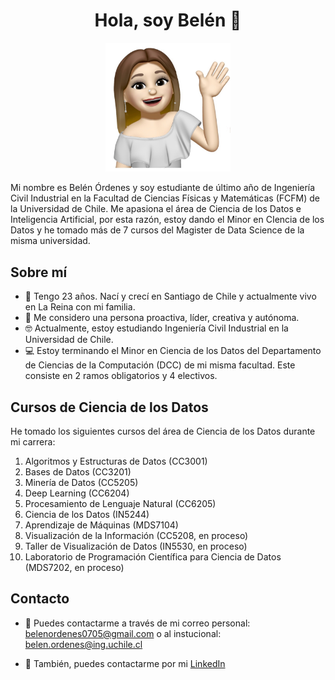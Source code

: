 <h1 align="center">Hola, soy Belén 👋</h2>

<p align="center">
  <img src="Imagenes/Memoji.jpg" alt="Imagen de memoji" width="200"/>
</p>

Mi nombre es Belén Órdenes y soy estudiante de último año de Ingeniería Civil Industrial en la Facultad de Ciencias Físicas y Matemáticas (FCFM) de la Universidad de Chile. Me apasiona el área de Ciencia de los Datos e Inteligencia Artificial, por esta razón, estoy dando el Minor en CIencia de los Datos y he tomado más de 7 cursos del Magister de Data Science de la misma universidad.

## Sobre mí
- 🌟 Tengo 23 años. Nací y crecí en Santiago de Chile y actualmente vivo en La Reina con mi familia.
- 📝 Me considero una persona proactiva, líder, creativa y autónoma.
- 🤓 Actualmente, estoy estudiando Ingeniería Civil Industrial en la Universidad de Chile.
- 💻 Estoy terminando el Minor en Ciencia de los Datos del Departamento de Ciencias de la Computación (DCC) de mi misma facultad. Este consiste en 2 ramos obligatorios y 4 electivos.

## Cursos de Ciencia de los Datos
He tomado los siguientes cursos del área de Ciencia de los Datos durante mi carrera:
1. Algoritmos y Estructuras de Datos (CC3001)
2. Bases de Datos (CC3201)
3. Minería de Datos (CC5205)
4. Deep Learning (CC6204)
5. Procesamiento de Lenguaje Natural (CC6205)
6. Ciencia de los Datos (IN5244)
7. Aprendizaje de Máquinas (MDS7104)
8. Visualización de la Información (CC5208, en proceso)
9. Taller de Visualización de Datos (IN5530, en proceso)
10. Laboratorio de Programación Científica para Ciencia de Datos (MDS7202, en proceso)

## Contacto
- 📩 Puedes contactarme a través de mi correo personal:   <a href="mailto:belenordenes0705@gmail.com">belenordenes0705@gmail.com</a> o al instucional: <a href="mailto:belenordenes0705@gmail.com">belen.ordenes@ing.uchile.cl</a>

- 💬 También, puedes contactarme por mi [LinkedIn](https://www.linkedin.com/in/belén-órdenes)
